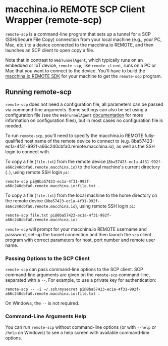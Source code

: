 # macchina.io REMOTE SCP Client Wrapper (remote-scp)

`remote-scp` is a command-line program that sets up a tunnel for a SCP
(SSH/Secure File Copy) connection from your local machine
(e.g., your PC, Mac, etc.) to a device connected to the macchina.io
REMOTE, and then launches an SCP client to open copy a file.

Note that in contrast to `WebTunnelAgent`, which typically runs on an embedded or IoT
device, `remote-scp`, like `remote-client`, runs on a PC or Mac that you want to connect
to the device. You'll have to build the [macchina.io REMOTE SDK](../../README.md)
for your machine to get the `remote-scp` program.

## Running remote-scp

`remote-scp` does not need a configuration file, all parameters can be passed
via command-line arguments. Some settings can also be set using a configuration file
(see the `WebTunnelAgent` [documentation](../WebTunnelAgent/README.md) for more
information on configuration files), but in most cases no configuration file is needed.

To run `remote-scp`, you'll need to specify the macchina.io REMOTE fully-qualified
host name of the remote device to connect to (e.g. 8ba57423-ec1a-4f31-992f-a66c240cbfa0.remote.macchina.io),
as well as the SSH login to connect with.

To copy a file (`file.txt`) from the remote device (`8ba57423-ec1a-4f31-992f-a66c240cbfa0.remote.macchina.io`)
to the local machine's current directory (`.`), using remote SSH login `pi`:
```
remote-scp pi@8ba57423-ec1a-4f31-992f-a66c240cbfa0.remote.macchina.io:file.txt .
```

To copy a file (`file.txt`) from the local machine to the home directory on the remote device
(`8ba57423-ec1a-4f31-992f-a66c240cbfa0.remote.macchina.io`), using remote SSH login `pi`:
```
remote-scp file.txt pi@8ba57423-ec1a-4f31-992f-a66c240cbfa0.remote.macchina.io:
```

`remote-scp` will prompt for your macchina.io REMOTE username and password, set-up
the tunnel connection and then launch the `scp` client program with correct parameters
for host, port number and remote user name.

### Passing Options to the SCP Client

`remote-scp` can pass command-line options to the SCP client. SCP command-line arguments
are given on the `remote-scp` command-line, separated with a `--`. For example, to use
a private key for authentication:

```
remote-scp -- -i ~/.ssh/mysecret pi@8ba57423-ec1a-4f31-992f-a66c240cbfa0.remote.macchina.io:file.txt .
```

On Windows, the `--` is not required.

### Command-Line Arguments Help

You can run `remote-scp` without command-line options (or with `--help`
or `/help` on Windows) to see a help screen with available command-line options.
